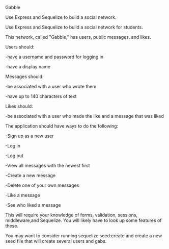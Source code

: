 Gabble

Use Express and Sequelize to build a social network.

Use Express and Sequelize to build a social network for students.

This network, called "Gabble," has users, public messages, and likes.

Users should:

-have a username and password for logging in

-have a display name

Messages should:

-be associated with a user who wrote them

-have up to 140 characters of text

Likes should:

-be associated with a user who made the like and a message that was liked

The application should have ways to do the following:

-Sign up as a new user

-Log in

-Log out

-View all messages with the newest first

-Create a new message

-Delete one of your own messages

-Like a message

-See who liked a message

This will require your knowledge of forms, validation, sessions, middleware,and Sequelize. You will likely have to look up some features of these.

You may want to consider running sequelize seed:create and create a new seed file that will create several users and gabs.